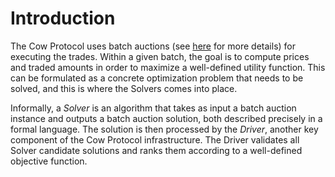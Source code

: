 # Introduction

The Cow Protocol uses batch auctions (see [here](../../1_overview/2_batch-auctions.md) for more details) for executing the trades. Within a given batch, the goal is to compute prices and traded amounts in order to maximize a well-defined utility function. This can be formulated as a concrete optimization problem that needs to be solved, and this is where the Solvers comes into place.

Informally, a _Solver_ is an algorithm that takes as input a batch auction instance and outputs a batch auction solution, both described precisely in a formal language. The solution is then processed by the _Driver_, another key component of the Cow Protocol infrastructure. The Driver validates all Solver candidate solutions and ranks them according to a well-defined objective function.
